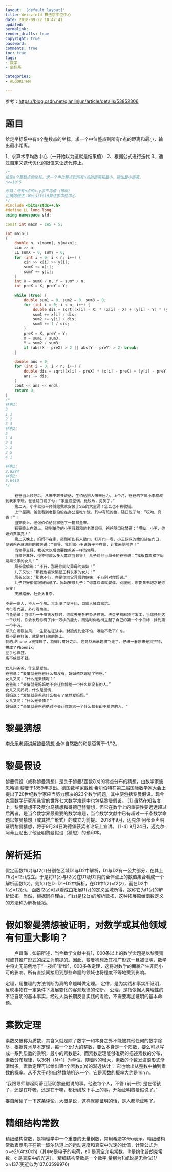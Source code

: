 ```yaml
---
layout: '[default_layout]'   
title: Weiszfeld 算法求中位中心      
date: 2018-09-22 10:47:41  
updated: 
permalink: 
render_drafts: true
copyright: true
password: 
comments: true
toc: true                  
tags:                        
- 数学
- 坐标系

categories:                  
- ALGORITHM

---
```

参考：https://blog.csdn.net/qianlinjun/article/details/53852306

# 题目
给定坐标系中有n个整数点的坐标，求一个中位整点到所有n点的距离和最小，输出最小距离。

1、求算术平均数中心（一开始以为这就是结果值）
2、根据公式进行迭代
3、通过自定义迭代优化的限值来让迭代停止。
<!--more-->

```c++
/*
给定n个整数点的坐标，求一个中位整点到所有n点的距离和最小，输出最小距离。
n<=10^5

思路：所有n点的x,y求平均值（错误）
正确的做法：Weiszfeld算法求中位中心
*/
#include <bits/stdc++.h>
#define LL long long
using namespace std;

const int maxn = 1e5 + 5;

int main()
{
    double n, x[maxn], y[maxn];
    cin >> n;
    LL sumX = 0, sumY = 0;
    for (int i = 0; i < n; i++) {
        cin >> x[i] >> y[i];
        sumX += x[i];
        sumY += y[i];
    }
    int X = sumX / n, Y = sumY / n;
    int preX = X, preY = Y;

    while (true) {
        double sum1 = 0, sum2 = 0, sum3 = 0;
        for (int i = 0; i < n; i++) {
            double dis = sqrt((x[i] - X) * (x[i] - X) + (y[i] - Y) * (y[i] - Y));
            sum1 += x[i] / dis;
            sum2 += y[i] / dis;
            sum3 += 1 / dis;
        }
        preX = X, preY = Y;
        X = sum1 / sum3;
        Y = sum2 / sum3;
        if (abs(X - preX) > 2 || abs(Y - preY) > 2) break;
    }

    double ans = 0;
    for (int i = 0; i < n; i++) {
        double dis = sqrt((x[i] - preX) * (x[i] - preX) + (y[i] - preY) * (y[i] - preY));
        ans += dis;
    }
    cout << ans << endl;
    return 0;
}
/*
样例1:
3
1 1
2 2
3 3
样例2:
5
1 4
2 3
5 2
3 5
4 1

样例1:
2.8284
样例2:
9.6410
*/

```






```
	爸爸当上领导后，从来不敢多说话，生怕给别人带来压力。上个月，爸爸的下属小李叔叔到我家来玩，爸爸随口说了句：“家里没空调，比较热，见笑了。”   
	第二天，小李叔叔带师傅给我家安装了5匹的大空调！怎么也不肯收钱。
	上个星期，爸爸看到老张伯伯在办公室吃午饭，其中有煎的鱼，随口说了句：“哎呦，真香！”！
	当天晚上。老张伯伯给我家送了一箱鲜鱼来。
	有天晚上在路上，碰到单位的小王叔叔和他老婆逛街，爸爸随口称赞道：“哎呦，小王，你媳妇真漂亮！”
	第二天晚上，妈妈不在家，突然听到有人敲门，打开门一看，小王叔叔的媳妇站在门口，见到爸爸就满脸的微笑说：“领导，我们家小王说嫂子不在家，让我来陪陪你！”
	当领导真好，我长大以后也要像爸爸一样当领导。
	当领导真好，怪不得那么多人喜欢当领导！ 儿子对他当局长的爸爸说：“我很喜欢楼下周副局长家的女儿！”
	局长偷偷说：“不行，那是你同父异母的妹妹！”
	儿子又说：“那我也喜欢隔壁王科长家的女儿！”
	局长又说：“那也不行，亦是你同父异母的妹妹，千万别对你妈说。”
	儿子只好偷偷跟妈妈说了。妈妈安慰儿子：“你喜欢谁就娶谁，别理他，市委黄书记才是你亲爹！
	天黑路滑，社会太复杂。
```

```
不是一家人，不入一个坑。大水淹了龙王庙，自家人掉自家坑。
内行看门道，外行看热闹。
飞鱼语录：当你为一千块钱发愁时，你就去用各种办法挣钱。洗盘子抗麻袋打零工，当你挣到这一千块时，你会发现你有了挣一万块的能力。而这时你也树立起了自己的第一个小目标：挣到第一个十万。
平头白发银披风，一生都在征战中。豺狼虎豹全不怕，唯独不敢下广东。
我不是在打架，就是在打架的路上。
我的iPhone x被摔碎了，将碎片拼好之后，它竟然扇扇翅膀飞走了。仔细一看原来是我拼错，拼成了Phoenix。
左手也疯狂。
高不成低不就。
```

```
女儿问爸爸，什么是爱情。
爸爸说：“爱情就是爸爸什么都没有，妈妈依然嫁给了爸爸。”
女儿又问：“什么是亲情呢？”
爸爸说：“亲情就是妈妈绝不会让你嫁给一个什么都没有的人。” 
女儿又问妈妈，什么是爱情，
妈妈说：“爱情就是爸爸什么都有了依然爱妈妈。”
女儿又问：“什么是亲情？”
妈妈说：“亲情就是爸爸绝对不会让你嫁给一个什么都有却不爱你的人。“
```

# 黎曼猜想
[李永乐老师讲解黎曼猜想](https://weibo.com/tv/v/GAYSnAy95?fid=1034:4288133395864422)
全体自然数的和是否等于-1/12。
# 黎曼假设
黎曼假设（或称黎曼猜想）是关于黎曼ζ函数ζ(s)的零点分布的猜想，由数学家波恩哈德·黎曼于1859年提出。德国数学家戴维·希尔伯特在第二届国际数学家大会上提出了20世纪数学家应当努力解决的23个数学问题，其中便包括黎曼假设。现今克雷数学研究所悬赏的世界七大数学难题中也包括黎曼假设。 [1] 
虽然在知名度上，黎曼猜想不及费尔马猜想和哥德巴赫猜想，但它在数学上的重要性要远远超过后两者，是当今数学界最重要的数学难题，当今数学文献中已有超过一千条数学命题以黎曼猜想（或其推广形式）的成立为前提。
2018年9月，迈克尔·阿蒂亚声明证明黎曼猜想，将于9月24日海德堡获奖者论坛上宣讲。 [1-4]  9月24日，迈克尔·阿蒂亚贴出了他证明黎曼假设（猜想）的预印本。

# 解析延拓 
假定函数f1(z)与f2(z)分别在区域D1与D2中解析，D1与D2有一公共部分，在其上f1(z)=f2z)成立。于是将f1(z)与f2(z)在D1及D2内的全体点上的数值集合看成一个解析函数f(z)，则f(z)在D=D1+D2中解析，在D1中f(z)=f2(z)，而在D2中f(z)=f2(z)。
函数f2(z)可以看成由拓展f1(z)的定义区域所得，故称它为f1(z)的解析延拓。当然，根据同样理由，f1(z)是f2(z)的解析延拓，这种拓展原给函数定义的方法称为解析延拓。

# 假如黎曼猜想被证明，对数学或其他领域有何重大影响？

　　卢昌海：如前所述，当今数学文献中有1，000条以上的数学命题是以黎曼猜想或其推广形式的成立为前提的。因此，黎曼猜想及其推广形式一旦被证明，数学中将史无前例地于“一夜间”新增1，000多条定理，这将对数学的面貌产生非同小可的影响。所有直接间接用到那些命题的领域也将程度不等地受到影响。
  
  
定理，用推理的方法判断为真的命题叫做定理。
定律，是为实践和事实所证明，反映事物在一定条件下发展变化的客观规律的论断。
公理，是指依据人类理性的不证自明的基本事实，经过人类长期反复实践的考验，不需要再加证明的基本命题。

# 素数定理 
素数又被称为质数，其含义就是除了数字一和本身之外不能被其他任何的数字除尽，根据算术基本定理，每一个比1大的整数，要么本身是一个质数，要么可以写成一系列质数的乘积，最小的素数是2。而素数定理能够准确的描述素数的分布，素数分布规律，以36N（N+1）为单位，随着N的增大，素数的个数发波浪形式渐渐增多。素数定理可以给出第n个素数p(n)的渐近估计： 它也给出从整数中抽到素数的概率。从不大于n的自然数随机选一个，它是素数的概率大约是1/ln n。




“我跟导师聊起阿蒂亚证明黎曼假说的事。他说每个人，不管 (前一秒) 是在带孩子，还是在呼吸，还是在干嘛，都纷纷放下手上的事，开始证明黎曼假说了。”

妄自解读了一下这条评论，大概是说，这样就能证明的话，是人都能证明了。

# 精细结构常数 
精细结构常数，是物理学中一个重要的无量纲数，常用希腊字母α表示。精细结构常数表示电子在第一玻尔轨道上的运动速度和真空中光速的比值，计算公式为 α=e2/(4πε0cħ)（其中e是电子的电荷，ε0 是真空介电常数， ħ是约化普朗克常数，c 是真空中的光速）。
精细结构常数是一个数字,量纲为1(或说是无单位)1/α≈137(更近似为137.03599976)